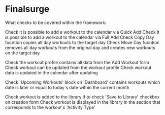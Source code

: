 # Finalsurge
What checks to be covered within the framework: 

Check it is possible to add a workout to the calendar via Quick Add
Check it is possible to add a workout to the calendar via Full Add
Check Copy Day fucntion copies all day workouts to the target day
Check Move Day fucntion removes all day workouts from the original day and creates new workouts on the target day

Check the workout profile contains all data from the Add Workout form
Check workout can be updated from the workout profile
Check workout data is updated in the calendar after updating

Check 'Upcoming Workouts' block on 'Dashboard' contains workouts which date is later or equal to today`s date within the current month

Check workout is added to the library if to check 'Save to Library' checkbox on creation form
Check workout is displayed in the library in the section that corresponds to the workout`s 'Activity Type'
